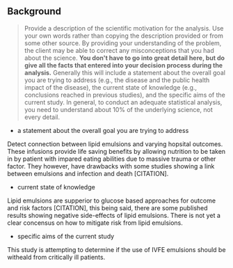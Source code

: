 ## Background

> Provide a description of the scientific motivation for the analysis. Use your own words rather than copying the description provided or from some other source. By providing your understanding of the problem, the client may be able to correct any misconceptions that you had about the science. __You don't have to go into great detail here, but do give all the facts that entered into your decision process during the analysis.__ Generally this will include a statement about the overall goal you are trying to address (e.g., the disease and the public health impact of the disease), the current state of knowledge (e.g., conclusions reached in previous studies), and the specific aims of the current study. In general, to conduct an adequate statistical analysis, you need to understand about 10% of the underlying science, not every detail.- a statement about the overall goal you are trying to address

Detect connection between lipid emulsions and varying hopsital outcomes. These infusions provide life saving benefits by allowing nutrition to be taken in by patient with impared eating abilities due to massive trauma or other factor. They however, have drawbacks with some studies showing a link between emulsions and infection and death [CITATION]. 

- current state of knowledge

Lipid emulsions are supperior to glucose based approaches for outcome and risk factors [CITATION], this being said, there are some published results showing negative side-effects of lipid emulsions. There is not yet a clear concensus on how to mitigate risk from lipid emulsions. 

- specific aims of the current study

This study is attempting to determine if the use of IVFE emulsions should be witheald from critically ill patients. 